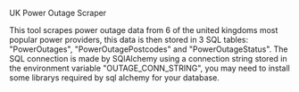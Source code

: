 UK Power Outage Scraper

This tool scrapes power outage data from 6 of the united kingdoms most popular power providers, this data is then stored in 3 SQL tables: 
"PowerOutages", "PowerOutagePostcodes" and "PowerOutageStatus". The SQL connection is made by SQlAlchemy using a connection string stored in 
the environment variable "OUTAGE_CONN_STRING", you may need to install some librarys required by sql alchemy for your database.
